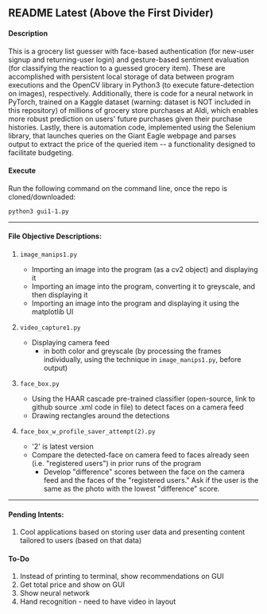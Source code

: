 
## README Latest (Above the First Divider)

#### Description
	
This is a grocery list guesser with face-based authentication (for new-user signup and returning-user login) and gesture-based sentiment evaluation (for classifying the reaction to a guessed grocery item). These are accomplished with persistent local storage of data between program executions and the OpenCV library in Python3 (to execute fature-detection on images), respectively. Additionally, there is code for a neural network in PyTorch, trained on a Kaggle dataset (warning: dataset is NOT included in this repository) of millions of grocery store purchases at Aldi, which enables more robust prediction on users' future purchases given their purchase histories. Lastly, there is automation code, implemented using the Selenium library, that launches queries on the Giant Eagle webpage and parses output to extract the price of the queried item -- a functionality designed to facilitate budgeting.
	
#### Execute

Run the following command on the command line, once the repo is cloned/downloaded:
		
	python3 gui1-1.py

----

#### File Objective Descriptions:

1. `image_manips1.py`
	* Importing an image into the program (as a cv2 object) and displaying it
	* Importing an image into the program, converting it to greyscale, and then displaying it
	* Importing an image into the program and displaying it using the matplotlib UI

2. `video_capture1.py`
	* Displaying camera feed
		* in both color and greyscale (by processing the frames individually, using the technique in `image_manips1.py`, before output)

3. `face_box.py`
	* Using the HAAR cascade pre-trained classifier (open-source, link to github source .xml code in file) to detect faces on a camera feed
	* Drawing rectangles around the detections

4. `face_box_w_profile_saver_attempt(2).py`
	* '2' is latest version
	* Compare the detected-face on camera feed to faces already seen (i.e. "registered users") in prior runs of the program
		* Develop "difference" scores between the face on the camera feed and the faces of the "registered users." Ask if the user is the same as the photo with the lowest "difference" score.

----

#### Pending Intents:

1. Cool applications based on storing user data and presenting content tailored to users (based on that data)

#### To-Do
1. Instead of printing to terminal, show recommendations on GUI
2. Get total price and show on GUI
3. Show neural network
4. Hand recognition - need to have video in layout


